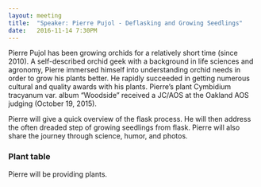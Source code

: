 ```yaml
---
layout: meeting
title:  "Speaker: Pierre Pujol - Deflasking and Growing Seedlings"
date:   2016-11-14 7:30PM
---
```

Pierre Pujol has been growing orchids for a relatively short time
(since 2010).  A self-described orchid geek with a background in
life sciences and agronomy, Pierre immersed himself into understanding
orchid needs in order to grow his plants better.  He rapidly succeeded
in getting numerous cultural and quality awards with his plants.
Pierre’s plant Cymbidium tracyanum var. album “Woodside” received
a JC/AOS at the Oakland AOS judging (October 19, 2015).

Pierre will give a quick overview of the flask process. He will
then address the often dreaded step of growing seedlings from flask.
Pierre will also share the journey through science, humor, and
photos.

### Plant table

Pierre will be providing plants.
